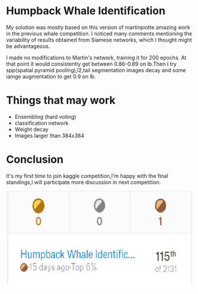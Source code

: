 # Humpback Whale Identification

My solution was mostly based on this version of martinpiotte amazing work in the previous whale competition. I noticed many comments mentioning the variability of results obtained from Siamese networks, which I thought might be advantageous.

I made no modifications to Martin's network, training it  for 200 epochs. At that point it would consistently get between 0.86-0.89 on lb.Then I try spp(spatial pyramid pooling),l2,tail segmentation images decay and some iamge augmentation to get 0.9 on lb.

# Things that may work
* Ensembling (hard voting)
* classification network
* Weight decay
* Images larger than 384x384

# Conclusion
It's my first time to join kaggle competition,I'm happy with the final standings,I will participate more discussion in next competition.

![image](https://github.com/citya1472581234/KaggleCompetitions/blob/master/Humpback%20Whale%20Identification/6%25.png?raw=true)

